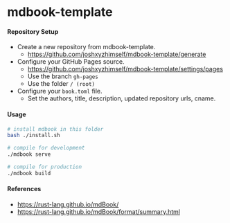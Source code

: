 # mdbook-template

#### Repository Setup

- Create a new repository from mdbook-template.
  - https://github.com/joshxyzhimself/mdbook-template/generate
- Configure your GitHub Pages source.
  - https://github.com/joshxyzhimself/mdbook-template/settings/pages
  - Use the branch `gh-pages`
  - Use the folder `/ (root)`
- Configure your `book.toml` file.
  - Set the authors, title, description, updated repository urls, cname.

#### Usage

```sh
# install mdbook in this folder
bash ./install.sh

# compile for development
./mdbook serve

# compile for production
./mdbook build
```

#### References

- https://rust-lang.github.io/mdBook/
- https://rust-lang.github.io/mdBook/format/summary.html